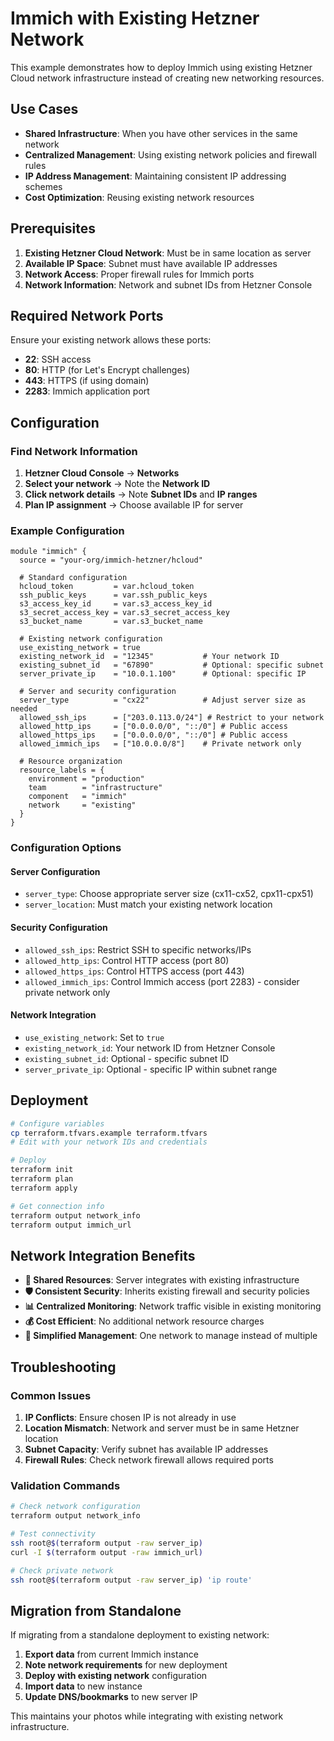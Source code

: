 # Immich with Existing Hetzner Network

This example demonstrates how to deploy Immich using existing Hetzner Cloud network infrastructure instead of creating new networking resources.

## Use Cases

- **Shared Infrastructure**: When you have other services in the same network
- **Centralized Management**: Using existing network policies and firewall rules
- **IP Address Management**: Maintaining consistent IP addressing schemes
- **Cost Optimization**: Reusing existing network resources

## Prerequisites

1. **Existing Hetzner Cloud Network**: Must be in same location as server
2. **Available IP Space**: Subnet must have available IP addresses
3. **Network Access**: Proper firewall rules for Immich ports
4. **Network Information**: Network and subnet IDs from Hetzner Console

## Required Network Ports

Ensure your existing network allows these ports:
- **22**: SSH access
- **80**: HTTP (for Let's Encrypt challenges)
- **443**: HTTPS (if using domain)
- **2283**: Immich application port

## Configuration

### Find Network Information

1. **Hetzner Cloud Console** → **Networks**
2. **Select your network** → Note the **Network ID**
3. **Click network details** → Note **Subnet IDs** and **IP ranges**
4. **Plan IP assignment** → Choose available IP for server

### Example Configuration

```hcl
module "immich" {
  source = "your-org/immich-hetzner/hcloud"
  
  # Standard configuration
  hcloud_token         = var.hcloud_token
  ssh_public_keys      = var.ssh_public_keys
  s3_access_key_id     = var.s3_access_key_id
  s3_secret_access_key = var.s3_secret_access_key
  s3_bucket_name       = var.s3_bucket_name
  
  # Existing network configuration
  use_existing_network = true
  existing_network_id  = "12345"           # Your network ID
  existing_subnet_id   = "67890"           # Optional: specific subnet
  server_private_ip    = "10.0.1.100"      # Optional: specific IP
  
  # Server and security configuration
  server_type          = "cx22"            # Adjust server size as needed
  allowed_ssh_ips      = ["203.0.113.0/24"] # Restrict to your network
  allowed_http_ips     = ["0.0.0.0/0", "::/0"] # Public access
  allowed_https_ips    = ["0.0.0.0/0", "::/0"] # Public access
  allowed_immich_ips   = ["10.0.0.0/8"]    # Private network only
  
  # Resource organization
  resource_labels = {
    environment = "production"
    team        = "infrastructure"
    component   = "immich"
    network     = "existing"
  }
}
```

### Configuration Options

#### Server Configuration
- `server_type`: Choose appropriate server size (cx11-cx52, cpx11-cpx51)
- `server_location`: Must match your existing network location

#### Security Configuration
- `allowed_ssh_ips`: Restrict SSH to specific networks/IPs
- `allowed_http_ips`: Control HTTP access (port 80)
- `allowed_https_ips`: Control HTTPS access (port 443) 
- `allowed_immich_ips`: Control Immich access (port 2283) - consider private network only

#### Network Integration
- `use_existing_network`: Set to `true`
- `existing_network_id`: Your network ID from Hetzner Console
- `existing_subnet_id`: Optional - specific subnet ID
- `server_private_ip`: Optional - specific IP within subnet range

## Deployment

```bash
# Configure variables
cp terraform.tfvars.example terraform.tfvars
# Edit with your network IDs and credentials

# Deploy
terraform init
terraform plan
terraform apply

# Get connection info
terraform output network_info
terraform output immich_url
```

## Network Integration Benefits

- **🔗 Shared Resources**: Server integrates with existing infrastructure
- **🛡️ Consistent Security**: Inherits existing firewall and security policies  
- **📊 Centralized Monitoring**: Network traffic visible in existing monitoring
- **💰 Cost Efficient**: No additional network resource charges
- **🔧 Simplified Management**: One network to manage instead of multiple

## Troubleshooting

### Common Issues

1. **IP Conflicts**: Ensure chosen IP is not already in use
2. **Location Mismatch**: Network and server must be in same Hetzner location
3. **Subnet Capacity**: Verify subnet has available IP addresses
4. **Firewall Rules**: Check network firewall allows required ports

### Validation Commands

```bash
# Check network configuration
terraform output network_info

# Test connectivity
ssh root@$(terraform output -raw server_ip)
curl -I $(terraform output -raw immich_url)

# Check private network
ssh root@$(terraform output -raw server_ip) 'ip route'
```

## Migration from Standalone

If migrating from a standalone deployment to existing network:

1. **Export data** from current Immich instance
2. **Note network requirements** for new deployment  
3. **Deploy with existing network** configuration
4. **Import data** to new instance
5. **Update DNS/bookmarks** to new server IP

This maintains your photos while integrating with existing network infrastructure.